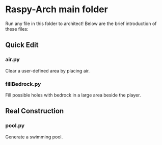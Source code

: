 # Raspy-Arch main folder

Run any file in this folder to architect! Below are the brief introduction of these files:

## Quick Edit

### air.py

Clear a user-defined area by placing air.

### fillBedrock.py

Fill possible holes with bedrock in a large area beside the player.

## Real Construction

### pool.py

Generate a swimming pool.
